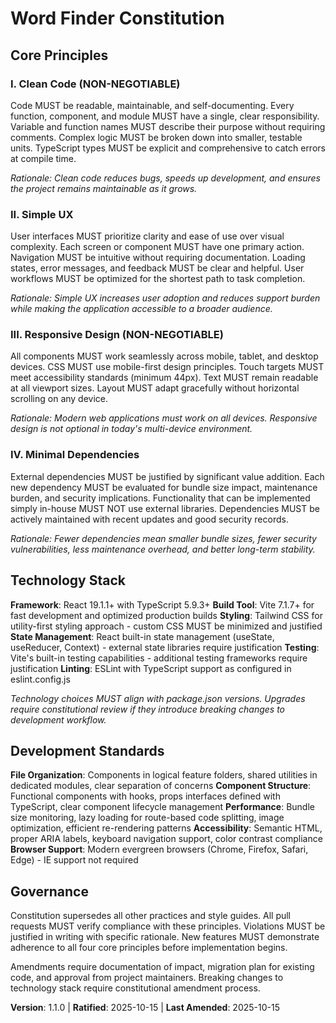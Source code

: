 <!-- 
Sync Impact Report:
- Version change: 1.0.0 → 1.1.0
- Modified sections: Technology Stack (updated styling requirement)
- Added technology requirement: Tailwind CSS mandatory for styling
- Removed sections: None
- Templates requiring updates: ✅ plan-template.md updated, ✅ tasks-template.md updated
- Follow-up TODOs: Install Tailwind CSS dependency in package.json when implementing features
-->

# Word Finder Constitution

## Core Principles

### I. Clean Code (NON-NEGOTIABLE)
Code MUST be readable, maintainable, and self-documenting. Every function, component, and module MUST have a single, clear responsibility. Variable and function names MUST describe their purpose without requiring comments. Complex logic MUST be broken down into smaller, testable units. TypeScript types MUST be explicit and comprehensive to catch errors at compile time.

*Rationale: Clean code reduces bugs, speeds up development, and ensures the project remains maintainable as it grows.*

### II. Simple UX
User interfaces MUST prioritize clarity and ease of use over visual complexity. Each screen or component MUST have one primary action. Navigation MUST be intuitive without requiring documentation. Loading states, error messages, and feedback MUST be clear and helpful. User workflows MUST be optimized for the shortest path to task completion.

*Rationale: Simple UX increases user adoption and reduces support burden while making the application accessible to a broader audience.*

### III. Responsive Design (NON-NEGOTIABLE)
All components MUST work seamlessly across mobile, tablet, and desktop devices. CSS MUST use mobile-first design principles. Touch targets MUST meet accessibility standards (minimum 44px). Text MUST remain readable at all viewport sizes. Layout MUST adapt gracefully without horizontal scrolling on any device.

*Rationale: Modern web applications must work on all devices. Responsive design is not optional in today's multi-device environment.*

### IV. Minimal Dependencies
External dependencies MUST be justified by significant value addition. Each new dependency MUST be evaluated for bundle size impact, maintenance burden, and security implications. Functionality that can be implemented simply in-house MUST NOT use external libraries. Dependencies MUST be actively maintained with recent updates and good security records.

*Rationale: Fewer dependencies mean smaller bundle sizes, fewer security vulnerabilities, less maintenance overhead, and better long-term stability.*

## Technology Stack

**Framework**: React 19.1.1+ with TypeScript 5.9.3+
**Build Tool**: Vite 7.1.7+ for fast development and optimized production builds
**Styling**: Tailwind CSS for utility-first styling approach - custom CSS MUST be minimized and justified
**State Management**: React built-in state management (useState, useReducer, Context) - external state libraries require justification
**Testing**: Vite's built-in testing capabilities - additional testing frameworks require justification
**Linting**: ESLint with TypeScript support as configured in eslint.config.js

*Technology choices MUST align with package.json versions. Upgrades require constitutional review if they introduce breaking changes to development workflow.*

## Development Standards

**File Organization**: Components in logical feature folders, shared utilities in dedicated modules, clear separation of concerns
**Component Structure**: Functional components with hooks, props interfaces defined with TypeScript, clear component lifecycle management
**Performance**: Bundle size monitoring, lazy loading for route-based code splitting, image optimization, efficient re-rendering patterns
**Accessibility**: Semantic HTML, proper ARIA labels, keyboard navigation support, color contrast compliance
**Browser Support**: Modern evergreen browsers (Chrome, Firefox, Safari, Edge) - IE support not required

## Governance

Constitution supersedes all other practices and style guides. All pull requests MUST verify compliance with these principles. Violations MUST be justified in writing with specific rationale. New features MUST demonstrate adherence to all four core principles before implementation begins.

Amendments require documentation of impact, migration plan for existing code, and approval from project maintainers. Breaking changes to technology stack require constitutional amendment process.

**Version**: 1.1.0 | **Ratified**: 2025-10-15 | **Last Amended**: 2025-10-15